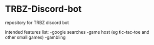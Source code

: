 # TRBZ-Discord-bot
repository for TRBZ discord bot 

intended features list:
-google searches
-game host (eg tic-tac-toe and other small games)
-gambling
